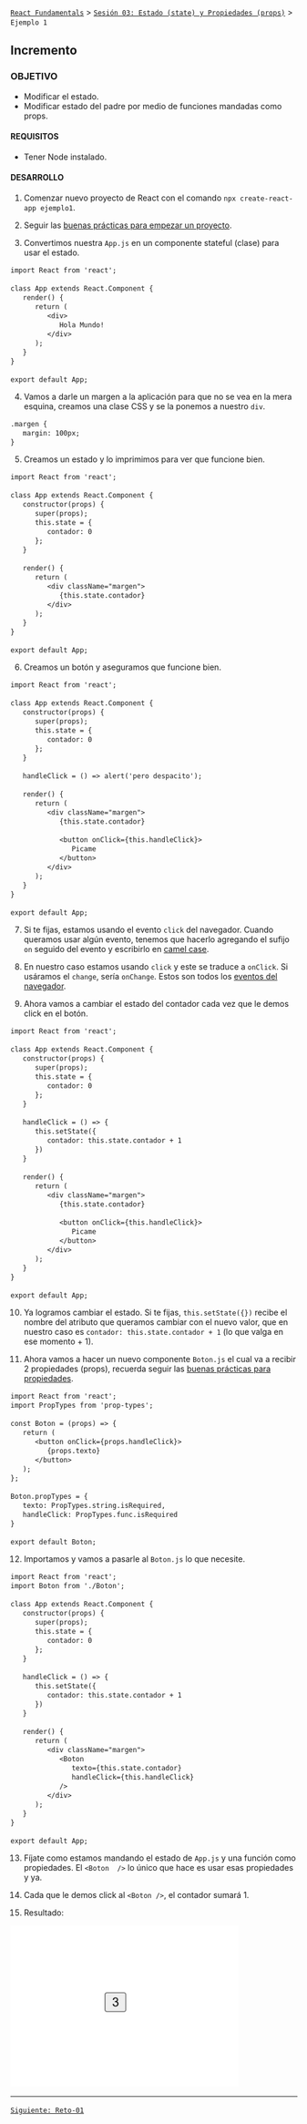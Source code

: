 [`React Fundamentals`](../../README.md) > [`Sesión 03: Estado (state) y Propiedades (props)`](../Readme.md) > `Ejemplo 1`

## Incremento

### OBJETIVO
- Modificar el estado.
- Modificar estado del padre por medio de funciones mandadas como props.

#### REQUISITOS 
- Tener Node instalado.

#### DESARROLLO

1. Comenzar nuevo proyecto de React con el comando `npx create-react-app ejemplo1`.

2. Seguir las [buenas prácticas para empezar un proyecto](../../BuenasPracticas/EmpezandoProyectos/Readme.md).

3. Convertimos nuestra `App.js` en un componente stateful (clase) para usar el estado.
```
import React from 'react';

class App extends React.Component {
   render() {
      return (
         <div>
            Hola Mundo!
         </div>
      );
   }
}

export default App;
```

4. Vamos a darle un margen a la aplicación para que no se vea en la mera esquina, creamos una clase CSS y se la ponemos a nuestro `div`.
```
.margen {
   margin: 100px;
}
``` 

5. Creamos un estado y lo imprimimos para ver que funcione bien.
```
import React from 'react';

class App extends React.Component {
   constructor(props) {
      super(props);
      this.state = {
         contador: 0
      };
   }

   render() {
      return (
         <div className="margen">
            {this.state.contador}
         </div>
      );
   }
}

export default App;
``` 

6. Creamos un botón y aseguramos que funcione bien.
```
import React from 'react';

class App extends React.Component {
   constructor(props) {
      super(props);
      this.state = {
         contador: 0
      };
   }

   handleClick = () => alert('pero despacito');

   render() {
      return (
         <div className="margen">
            {this.state.contador}

            <button onClick={this.handleClick}>
               Picame
            </button>
         </div>
      );
   }
}

export default App;
```

7. Si te fijas, estamos usando el evento `click` del navegador. Cuando queramos usar algún evento, tenemos que hacerlo agregando el sufijo `on` seguido del evento y escribirlo en [camel case](https://techterms.com/definition/camelcase).

8. En nuestro caso estamos usando `click` y este se traduce a `onClick`. Si usáramos el `change`, sería `onChange`. Estos son todos los [eventos del navegador](https://www.w3schools.com/jsref/dom_obj_event.asp).

9. Ahora vamos a cambiar el estado del contador cada vez que le demos click en el botón.
```
import React from 'react';

class App extends React.Component {
   constructor(props) {
      super(props);
      this.state = {
         contador: 0
      };
   }

   handleClick = () => {
      this.setState({
         contador: this.state.contador + 1
      })
   }

   render() {
      return (
         <div className="margen">
            {this.state.contador}

            <button onClick={this.handleClick}>
               Picame
            </button>
         </div>
      );
   }
}

export default App;
```

10. Ya logramos cambiar el estado. Si te fijas, `this.setState({})` recibe el nombre del atributo que queramos cambiar con el nuevo valor, que en nuestro caso es `contador: this.state.contador + 1` (lo que valga en ese momento + 1).

11. Ahora vamos a hacer un nuevo componente `Boton.js` el cual va a recibir 2 propiedades (props), recuerda seguir las [buenas prácticas para propiedades](../../BuenasPracticas/PropTypes/Readme.md).
```
import React from 'react';
import PropTypes from 'prop-types';

const Boton = (props) => {
   return (
      <button onClick={props.handleClick}>
         {props.texto}
      </button>
   );
};

Boton.propTypes = {
   texto: PropTypes.string.isRequired,
   handleClick: PropTypes.func.isRequired
}

export default Boton;
```

12. Importamos y vamos a pasarle al `Boton.js` lo que necesite.
```
import React from 'react';
import Boton from './Boton';

class App extends React.Component {
   constructor(props) {
      super(props);
      this.state = {
         contador: 0
      };
   }

   handleClick = () => {
      this.setState({
         contador: this.state.contador + 1
      })
   }

   render() {
      return (
         <div className="margen">
            <Boton
               texto={this.state.contador}
               handleClick={this.handleClick}
            />
         </div>
      );
   }
}

export default App;
```

13. Fíjate como estamos mandando el estado de `App.js` y una función como propiedades. El `<Boton  />` lo único que hace es usar esas propiedades y ya.

14. Cada que le demos click al `<Boton />`, el contador sumará 1.

15. Resultado:
<img src="./public/resultado.png" width="400">

-------

[`Siguiente: Reto-01`](../Reto-01)
